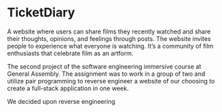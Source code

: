 # TicketDiary
A website where users can share films they recently watched and share their thoughts, opinions, and feelings through posts. The website invites people to experience what everyone is watching. It’s a community of film enthusiasts that celebrate film as an artform. 


The second project of the software engineering immersive course at General Assembly. The assignment was to work in a group of two and utilize pair programming to reverse engineer a website of our choosing to create a full-stack application in one week.

We decided upon reverse engineering 
